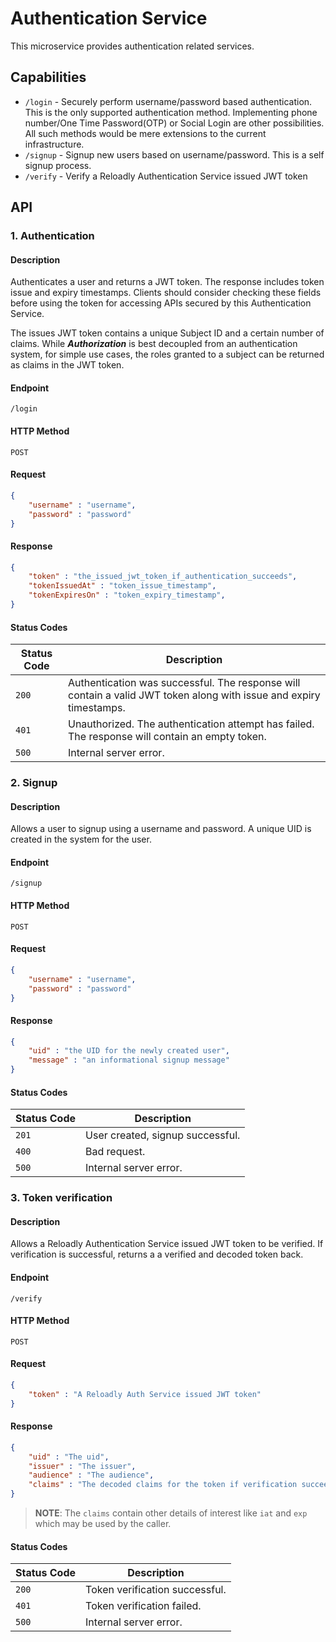 # Authentication Service

This microservice provides authentication related services.

## Capabilities

- `/login` - Securely perform username/password based authentication. This is the only supported authentication method.
  Implementing phone number/One Time Password(OTP) or Social Login are other possibilities. All such methods would be
  mere extensions to the current infrastructure.
- `/signup` - Signup new users based on username/password. This is a self signup process.
- `/verify` - Verify a Reloadly Authentication Service issued JWT token

## API

### 1. Authentication

#### Description

Authenticates a user and returns a JWT token. The response includes token issue and expiry timestamps. Clients should
consider checking these fields before using the token for accessing APIs secured by this Authentication Service.

The issues JWT token contains a unique Subject ID and a certain number of claims. While **_Authorization_** is best
decoupled from an authentication system, for simple use cases, the roles granted to a subject can be returned as claims
in the JWT token.

#### Endpoint

`/login`

#### HTTP Method

`POST`

#### Request

``` json
{
    "username" : "username",
    "password" : "password"
}
```

#### Response

``` json
{
    "token" : "the_issued_jwt_token_if_authentication_succeeds",
    "tokenIssuedAt" : "token_issue_timestamp",
    "tokenExpiresOn" : "token_expiry_timestamp",
}
```

#### Status Codes

| Status Code | Description |
|-------------|-------------|
| `200` | Authentication was successful. The response will contain a valid JWT token along with issue and expiry timestamps.|
| `401` | Unauthorized. The authentication attempt has failed. The response will contain an empty token.|
| `500` | Internal server error.|

### 2. Signup

#### Description

Allows a user to signup using a username and password. A unique UID is created in the system for the user.

#### Endpoint

`/signup`

#### HTTP Method

`POST`

#### Request

``` json
{
    "username" : "username",
    "password" : "password"
}
```

#### Response

``` json
{
    "uid" : "the UID for the newly created user",
    "message" : "an informational signup message"
}
```

#### Status Codes

| Status Code | Description |
|-------------|-------------|
| `201` | User created, signup successful.|
| `400` | Bad request.|
| `500` | Internal server error.|

### 3. Token verification

#### Description

Allows a Reloadly Authentication Service issued JWT token to be verified. If verification is successful, returns a a
verified and decoded token back.

#### Endpoint

`/verify`

#### HTTP Method

`POST`

#### Request

``` json
{
    "token" : "A Reloadly Auth Service issued JWT token"
}
```

#### Response

``` json
{
    "uid" : "The uid",
    "issuer" : "The issuer",
    "audience" : "The audience",
    "claims" : "The decoded claims for the token if verification succeeds",
}
```

> **NOTE**: The `claims` contain other details of interest like `iat` and `exp` which may be used by the caller.

#### Status Codes

| Status Code | Description |
|-------------|-------------|
| `200` | Token verification successful.|
| `401` | Token verification failed.|
| `500` | Internal server error.|
